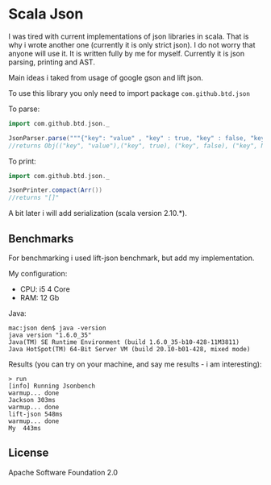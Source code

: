 Scala Json
========
I was tired with current implementations of json libraries in scala. That is why i wrote another one (currently it is only strict json). I do not worry that anyone will use it. It is written fully by me for myself.
Currently it is json parsing, printing and AST.

Main ideas i taked from usage of google gson and lift json.

To use this library you only need to import package `com.github.btd.json`

To parse:
```scala
import com.github.btd.json._

JsonParser.parse("""{"key": "value" , "key" : true, "key" : false, "key" : null, "key" : [], "key" : {}}""")
//returns Obj(("key", "value"),("key", true), ("key", false), ("key", Null), ("key", Arr()), ("key", Obj()))
```

To print:
```scala
import com.github.btd.json._

JsonPrinter.compact(Arr())
//returns "[]"
```

A bit later i will add serialization (scala version 2.10.*).


Benchmarks
----------
For benchmarking i used lift-json benchmark, but add my implementation.

My configuration:

* CPU: i5 4 Core
* RAM: 12 Gb

Java:
```
mac:json den$ java -version
java version "1.6.0_35"
Java(TM) SE Runtime Environment (build 1.6.0_35-b10-428-11M3811)
Java HotSpot(TM) 64-Bit Server VM (build 20.10-b01-428, mixed mode)
```

Results (you can try on your machine, and say me results - i am interesting):
```
> run
[info] Running Jsonbench 
warmup... done
Jackson 303ms
warmup... done
lift-json 548ms
warmup... done
My  443ms
```

License
-------
Apache Software Foundation 2.0